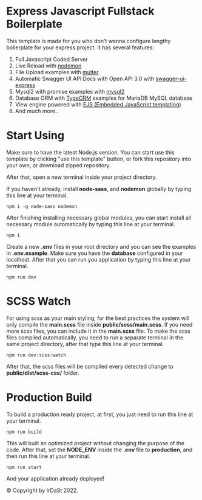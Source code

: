 # Express Javascript Fullstack Boilerplate

This template is made for you who don't wanna configure lengthy boilerplate for your express project.
It has several features:

1. Full Javascript Coded Server
2. Live Reload with [nodemon](https://www.npmjs.com/package/nodemon)
3. File Upload examples with [multer](https://www.npmjs.com/package/multer)
4. Automatic Swagger UI API Docs with Open API 3.0 with [swagger-ui-express](https://www.npmjs.com/package/swagger-ui-express)
5. Mysql2 with promise examples with [mysql2](https://www.npmjs.com/package/mysql2)
6. Database ORM with [TypeORM](https://typeorm.io/#/) examples for MariaDB MySQL database
7. View engine powered with [EJS (Embedded JavaScript templating)](https://ejs.co)
8. And much more..

# Start Using

Make sure to have the latest Node.js version. You can start use this template by clicking "use this template" button, or fork this repository into your own, or download zipped repository.

After that, open a new terminal inside your project directory.

If you haven't already, install **node-sass**, and **nodemon** globally by typing this line at your terminal.

    npm i -g node-sass nodemon

After finishing installing necessary global modules, you can start install all necessary module automatically by typing this line at your terminal.

    npm i

Create a new **.env** files in your root directory and you can see the examples in **.env.example**. Make sure you have the **database** configured in your localhost. After that you can run you application by typing this line at your terminal.

    npm run dev

# SCSS Watch

For using scss as your main styling, for the best practices the system will only compile the **main.scss** file inside **public/scss/main.scss**. If you need more scss files, you can include it in the **main.scss** file. To make the scss files compiled automatically, you need to run a separate terminal in the same project directory, after that type this line at your terminal.

    npm run dev:scss:watch

After that, the scss files will be compiled every detected change to **public/dist/scss-css/** folder.

# Production Build

To build a production ready project, at first, you just need to run this line at your terminal.

    npm run build

This will built an optimized project without changing the purpose of the code. After that, set the **NODE_ENV** inside the **.env** file to **production**, and then run this line at your terminal.

    npm run start

And your application already deployed!

© Copyright by IrDaSt 2022.
